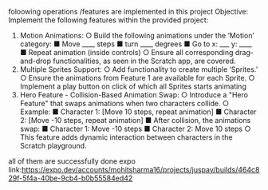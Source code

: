 foloowing operations /features are implemented in this project
Objective: Implement the following features within the provided project:
1. Motion Animations:
○ Build the following animations under the ‘Motion’ category:
■ Move ____ steps
■ turn ____ degrees
■ Go to x: ___ y: ____
■ Repeat animation (inside controls)
○ Ensure all corresponding drag-and-drop functionalities, as seen in the
Scratch app, are covered.
2. Multiple Sprites Support:
○ Add functionality to create multiple ‘Sprites.’
○ Ensure the animations from Feature 1 are available for each Sprite.
○ Implement a play button on click of which all Sprites starts animating
3. Hero Feature - Collision-Based Animation Swap:
○ Introduce a "Hero Feature" that swaps animations when two characters
collide.
○ Example:
■ Character 1: [Move 10 steps, repeat animation]
■ Character 2: [Move -10 steps, repeat animation]
■ After collision, the animations swap:
■ Character 1: Move -10 steps
■ Character 2: Move 10 steps
○ This feature adds dynamic interaction between characters in the Scratch
playground.

all of them are successfully done 
expo link:https://expo.dev/accounts/mohitsharma16/projects/juspay/builds/464c829f-5f4a-40be-9cb4-b0b55584ed42
